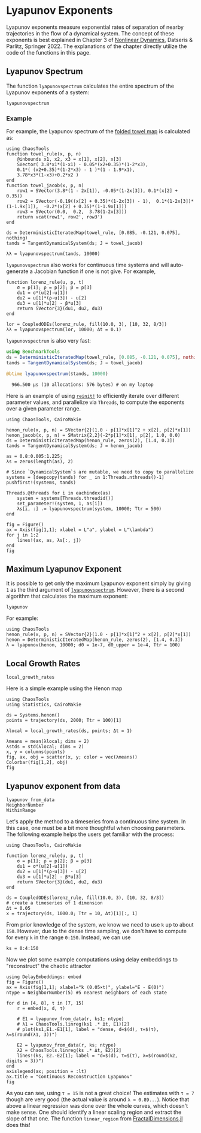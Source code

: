# Lyapunov Exponents
Lyapunov exponents measure exponential rates of separation of nearby trajectories in the flow of a dynamical system. The concept of these exponents is best explained in Chapter 3 of [Nonlinear Dynamics](https://link.springer.com/book/10.1007/978-3-030-91032-7), Datseris & Parlitz, Springer 2022. The explanations of the chapter directly utilize the code of the functions in this page.

## Lyapunov Spectrum

The function `lyapunovspectrum` calculates the entire spectrum of the Lyapunov
exponents of a system:
```@docs
lyapunovspectrum
```

### Example
For example, the Lyapunov spectrum of the [folded towel map](http://www.scholarpedia.org/article/Hyperchaos) is calculated as:

```@example MAIN
using ChaosTools
function towel_rule(x, p, n)
    @inbounds x1, x2, x3 = x[1], x[2], x[3]
    SVector( 3.8*x1*(1-x1) - 0.05*(x2+0.35)*(1-2*x3),
    0.1*( (x2+0.35)*(1-2*x3) - 1 )*(1 - 1.9*x1),
    3.78*x3*(1-x3)+0.2*x2 )
end
function towel_jacob(x, p, n)
    row1 = SVector(3.8*(1 - 2x[1]), -0.05*(1-2x[3]), 0.1*(x[2] + 0.35))
    row2 = SVector(-0.19((x[2] + 0.35)*(1-2x[3]) - 1),  0.1*(1-2x[3])*(1-1.9x[1]),  -0.2*(x[2] + 0.35)*(1-1.9x[1]))
    row3 = SVector(0.0,  0.2,  3.78(1-2x[3]))
    return vcat(row1', row2', row3')
end

ds = DeterministicIteratedMap(towel_rule, [0.085, -0.121, 0.075], nothing)
tands = TangentDynamicalSystem(ds; J = towel_jacob)

λλ = lyapunovspectrum(tands, 10000)
```

`lyapunovspectrum` also works for continuous time systems and will auto-generate a Jacobian function if one is not give. For example,

```@example MAIN
function lorenz_rule(u, p, t)
    σ = p[1]; ρ = p[2]; β = p[3]
    du1 = σ*(u[2]-u[1])
    du2 = u[1]*(ρ-u[3]) - u[2]
    du3 = u[1]*u[2] - β*u[3]
    return SVector{3}(du1, du2, du3)
end

lor = CoupledODEs(lorenz_rule, fill(10.0, 3), [10, 32, 8/3])
λλ = lyapunovspectrum(lor, 10000; Δt = 0.1)
```

`lyapunovspectrum` is also very fast:
```julia
using BenchmarkTools
ds = DeterministicIteratedMap(towel_rule, [0.085, -0.121, 0.075], nothing)
tands = TangentDynamicalSystem(ds; J = towel_jacob)

@btime lyapunovspectrum($tands, 10000)
```
```
  966.500 μs (10 allocations: 576 bytes) # on my laptop
```

Here is an example of using [`reinit!`](@ref) to efficiently iterate over different parameter values, and parallelize via `Threads`, to compute the exponents over a given parameter range.


```@example MAIN
using ChaosTools, CairoMakie

henon_rule(x, p, n) = SVector{2}(1.0 - p[1]*x[1]^2 + x[2], p[2]*x[1])
henon_jacob(x, p, n) = SMatrix{2,2}(-2*p[1]*x[1], p[2], 1.0, 0.0)
ds = DeterministicIteratedMap(henon_rule, zeros(2), [1.4, 0.3])
tands = TangentDynamicalSystem(ds; J = henon_jacob)

as = 0.8:0.005:1.225;
λs = zeros(length(as), 2)

# Since `DynamicalSystem`s are mutable, we need to copy to parallelize
systems = [deepcopy(tands) for _ in 1:Threads.nthreads()-1]
pushfirst!(systems, tands)

Threads.@threads for i in eachindex(as)
    system = systems[Threads.threadid()]
    set_parameter!(system, 1, as[i])
    λs[i, :] .= lyapunovspectrum(system, 10000; Ttr = 500)
end

fig = Figure()
ax = Axis(fig[1,1]; xlabel = L"a", ylabel = L"\lambda")
for j in 1:2
    lines!(ax, as, λs[:, j])
end
fig
```

## Maximum Lyapunov Exponent

It is possible to get only the maximum Lyapunov exponent simply by giving
`1` as the third argument of [`lyapunovspectrum`](@ref). However, there is a second algorithm that calculates the maximum exponent:

```@docs
lyapunov
```

For example:
```@example MAIN
using ChaosTools
henon_rule(x, p, n) = SVector{2}(1.0 - p[1]*x[1]^2 + x[2], p[2]*x[1])
henon = DeterministicIteratedMap(henon_rule, zeros(2), [1.4, 0.3])
λ = lyapunov(henon, 10000; d0 = 1e-7, d0_upper = 1e-4, Ttr = 100)
```


## Local Growth Rates
```@docs
local_growth_rates
```

Here is a simple example using the Henon map
```@example MAIN
using ChaosTools
using Statistics, CairoMakie

ds = Systems.henon()
points = trajectory(ds, 2000; Ttr = 100)[1]

λlocal = local_growth_rates(ds, points; Δt = 1)

λmeans = mean(λlocal; dims = 2)
λstds = std(λlocal; dims = 2)
x, y = columns(points)
fig, ax, obj = scatter(x, y; color = vec(λmeans))
Colorbar(fig[1,2], obj)
fig
```


## Lyapunov exponent from data

```@docs
lyapunov_from_data
NeighborNumber
WithinRange
```

Let's apply the method to a timeseries from a continuous time system. In this case, one must be a bit more thoughtful when choosing parameters.
The following example helps the users get familiar with the process:
```@example MAIN
using ChaosTools, CairoMakie

function lorenz_rule(u, p, t)
    σ = p[1]; ρ = p[2]; β = p[3]
    du1 = σ*(u[2]-u[1])
    du2 = u[1]*(ρ-u[3]) - u[2]
    du3 = u[1]*u[2] - β*u[3]
    return SVector{3}(du1, du2, du3)
end

ds = CoupledODEs(lorenz_rule, fill(10.0, 3), [10, 32, 8/3])
# create a timeseries of 1 dimension
Δt = 0.05
x = trajectory(ds, 1000.0; Ttr = 10, Δt)[1][:, 1]
```

From prior knowledge of the system, we know we need to use `k` up to about `150`.
However, due to the dense time sampling, we don't have to compute for every `k` in the range `0:150`. Instead, we can use
```@example MAIN
ks = 0:4:150
```
Now we plot some example computations using delay embeddings to "reconstruct" the chaotic attractor
```@example MAIN
using DelayEmbeddings: embed
fig = Figure()
ax = Axis(fig[1,1]; xlabel="k (0.05×t)", ylabel="E - E(0)")
ntype = NeighborNumber(5) #5 nearest neighbors of each state

for d in [4, 8], τ in [7, 15]
    r = embed(x, d, τ)

    # E1 = lyapunov_from_data(r, ks1; ntype)
    # λ1 = ChaosTools.linreg(ks1 .* Δt, E1)[2]
    # plot(ks1,E1.-E1[1], label = "dense, d=$(d), τ=$(τ), λ=$(round(λ1, 3))")

    E2 = lyapunov_from_data(r, ks; ntype)
    λ2 = ChaosTools.linreg(ks .* Δt, E2)[2]
    lines!(ks, E2.-E2[1]; label = "d=$(d), τ=$(τ), λ=$(round(λ2, digits = 3))")
end
axislegend(ax; position = :lt)
ax.title = "Continuous Reconstruction Lyapunov"
fig
```

As you can see, using `τ = 15` is not a great choice! The estimates with
`τ = 7` though are very good (the actual value is around `λ ≈ 0.89...`).
Notice that above a linear regression was done over the whole curves, which doesn't make sense. One should identify a linear scaling region and extract the slope of that one. The function `linear_region` from [FractalDimensions.jl](https://github.com/JuliaDynamics/FractalDimensions.jl) does this!